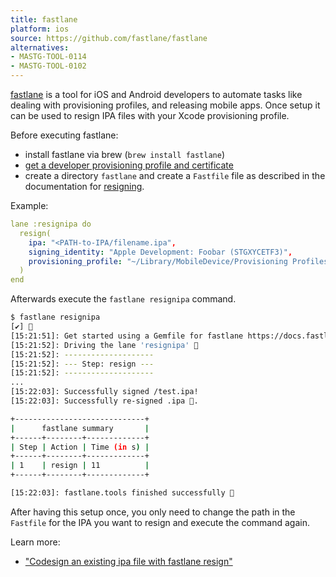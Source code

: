 ```yaml
---
title: fastlane
platform: ios
source: https://github.com/fastlane/fastlane
alternatives:
- MASTG-TOOL-0114
- MASTG-TOOL-0102
---
```


[fastlane](https://github.com/fastlane/fastlane) is a tool for iOS and Android developers to automate tasks like dealing with provisioning profiles, and releasing mobile apps. Once setup it can be used to resign IPA files with your Xcode provisioning profile.

Before executing fastlane:

- install fastlane via brew (`brew install fastlane`)
- [get a developer provisioning profile and certificate](https://mas.owasp.org/MASTG/techniques/ios/MASTG-TECH-0079/#getting-a-developer-provisioning-profile-and-certificate)
- create a directory `fastlane` and create a `Fastfile` file as described in the documentation for [resigning](https://docs.fastlane.tools/actions/resign/).

Example:

```yaml
lane :resignipa do
  resign(
    ipa: "<PATH-to-IPA/filename.ipa",
    signing_identity: "Apple Development: Foobar (STGXYCETF3)",
    provisioning_profile: "~/Library/MobileDevice/Provisioning Profiles/<FILE-NAME>.mobileprovision",
  )
end
```

Afterwards execute the `fastlane resignipa` command.

```bash
$ fastlane resignipa
[✔] 🚀 
[15:21:51]: Get started using a Gemfile for fastlane https://docs.fastlane.tools/getting-started/ios/setup/#use-a-gemfile
[15:21:52]: Driving the lane 'resignipa' 🚀
[15:21:52]: --------------------
[15:21:52]: --- Step: resign ---
[15:21:52]: --------------------
...
[15:22:03]: Successfully signed /test.ipa!
[15:22:03]: Successfully re-signed .ipa 🔏.

+-----------------------------+
|      fastlane summary       |
+------+--------+-------------+
| Step | Action | Time (in s) |
+------+--------+-------------+
| 1    | resign | 11          |
+------+--------+-------------+

[15:22:03]: fastlane.tools finished successfully 🎉
```

After having this setup once, you only need to change the path in the `Fastfile` for the IPA you want to resign and execute the command again.

Learn more:

- ["Codesign an existing ipa file with fastlane resign"](https://docs.fastlane.tools/actions/resign/)
